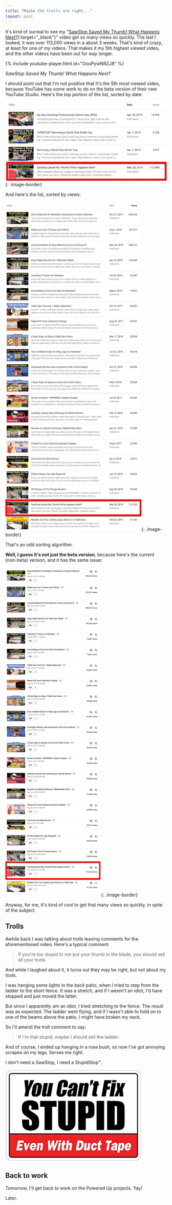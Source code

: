 ```yaml
---
title: "Maybe the trolls are right..."
layout: post
---
```

It's kind of surreal to see my "[SawStop Saved My Thumb! What Happens Next?](https://youtu.be/OouPywNRZJ8){:target="_blank"}" video get so many views so quickly. The last I looked, it was over 113,000 views in a about 3 weeks. That's kind of crazy, at least for one of my videos. That makes it my 5th highest viewed video, and the other videos have been out for way longer.

{% include youtube-player.html id="OouPywNRZJ8" %}

*SawStop Saved My Thumb! What Happens Next?*

I should point out that I'm not positive that it's the 5th most viewed video, because YouTube has some work to do on the beta version of their new YouTube Studio. Here's the top portion of the list, sorted by date:

![](/assets/images-posts/2019/04/2019-04-21.1.01.jpg){: .image-border}

And here's the list, sorted by views:

![](/assets/images-posts/2019/04/2019-04-21.1.02.jpg){: .image-border}

That's an odd sorting algorithm.

**Well, I guess it's not just the beta version**, because here's the current (non-beta) version, and it has the same issue:

![](/assets/images-posts/2019/04/2019-04-21.1.03.jpg){: .image-border}

Anyway, for me, it's kind of cool to get that many views so quickly, in spite of the subject.

## Trolls

Awhile back I was talking about trolls leaving comments for the aforementioned video. Here's a typical comment:

> If you're too stupid to not put your thumb in the blade, you should sell all your tools.

And while I laughed about it, it turns out they may be right, but not about my tools.

I was hanging some lights in the back patio, when I tried to step from the ladder to the short fence. It was a stretch, and if I weren't an idiot, I'd have stopped and just moved the latter.

But since I apparently *am* an idiot, I tried stretching to the fence. The result was as expected. The ladder went flying, and if I wasn't able to hold on to one of the beams above the patio, I might have broken my neck.

So I'll amend the troll comment to say:

> If I'm that stupid, maybe I should sell the ladder.

And of course, I ended up hanging in a rose bush, so now I've got annoying scrapes on my legs. Serves me right.

I don't need a SawStop, I need a StupidStop&trade;.

![](/assets/images-posts/2019/04/2019-04-21.1.04.jpg)

## Back to work

Tomorrow, I'll get back to work on the Powered Up projects. Yay!

Later.